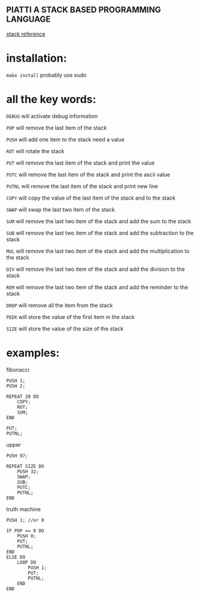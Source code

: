 ## PIATTI A STACK BASED PROGRAMMING LANGUAGE

[stack reference](https://en.wikipedia.org/wiki/Stack_(abstract_data_type))

# installation:

`make install` probably use sudo

# all the key words:

`DEBUG` will activate debug information

`POP` will remove the last item of the stack

`PUSH` will add one item to the stack need a value

`ROT` will rotate the stack

`PUT` will remove the last item of the stack and print the value

`PUTC` will remove the last item of the stack and print the ascii value

`PUTNL` will remove the last item of the stack and print new line

`COPY` will copy the value of the last item of the stack and to the stack

`SWAP` will swap the last two item of the stack

`SUM` will remove the last two item of the stack and add the sum to the stack

`SUB` will remove the last two item of the stack and add the subtraction to the stack

`MUL` will remove the last two item of the stack and add the multiplication to the stack

`DIV` will remove the last two item of the stack and add the division to the stack

`REM` will remove the last two item of the stack and add the reminder to the stack

`DROP` will remove all the item from the stack

`PEEK` will store the value of the first item in the stack

`SIZE` will store the value of the size of the stack

# examples:

fibonacci

```
PUSH 1;
PUSH 2;

REPEAT 20 DO
    COPY;
    ROT;
    SUM;
END

PUT;
PUTNL;
```

upper

```
PUSH 97;

REPEAT SIZE DO
    PUSH 32;
    SWAP;
    SUB;
    PUTC;
    PUTNL;
END
```

truth machine

```
PUSH 1; //or 0

IF POP == 0 DO
    PUSH 0;
    PUT;
    PUTNL;
END
ELSE DO
    LOOP DO
        PUSH 1;
        PUT;
        PUTNL;
    END
END
```
